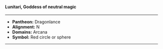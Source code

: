 #### Lunitari, Goddess of neutral magic
___

- **Pantheon:** Dragonlance
- **Alignment:** N
- **Domains:** Arcana
- **Symbol:** Red circle or sphere
___
